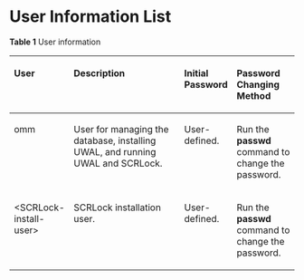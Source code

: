 # User Information List<a name="EN-US_TOPIC_0000001772356493"></a>

**Table  1**  User information

<a name="table1143674515419"></a>
<table><thead align="left"><tr id="row5437204519419"><th class="cellrowborder" valign="top" width="19.27%" id="mcps1.2.5.1.1"><p id="p957781624414"><a name="p957781624414"></a><a name="p957781624414"></a>User</p>
</th>
<th class="cellrowborder" valign="top" width="44.800000000000004%" id="mcps1.2.5.1.2"><p id="p17577191654412"><a name="p17577191654412"></a><a name="p17577191654412"></a>Description</p>
</th>
<th class="cellrowborder" valign="top" width="12.97%" id="mcps1.2.5.1.3"><p id="p1257711166446"><a name="p1257711166446"></a><a name="p1257711166446"></a>Initial Password</p>
</th>
<th class="cellrowborder" valign="top" width="22.96%" id="mcps1.2.5.1.4"><p id="p357713169444"><a name="p357713169444"></a><a name="p357713169444"></a>Password Changing Method</p>
</th>
</tr>
</thead>
<tbody><tr id="row4437845947"><td class="cellrowborder" valign="top" width="19.27%" headers="mcps1.2.5.1.1 "><p id="p0509111719112"><a name="p0509111719112"></a><a name="p0509111719112"></a>omm</p>
</td>
<td class="cellrowborder" valign="top" width="44.800000000000004%" headers="mcps1.2.5.1.2 "><p id="p75092017131116"><a name="p75092017131116"></a><a name="p75092017131116"></a>User for managing the database, installing UWAL, and running UWAL and SCRLock.</p>
</td>
<td class="cellrowborder" valign="top" width="12.97%" headers="mcps1.2.5.1.3 "><p id="p2509131741110"><a name="p2509131741110"></a><a name="p2509131741110"></a>User-defined.</p>
</td>
<td class="cellrowborder" valign="top" width="22.96%" headers="mcps1.2.5.1.4 "><p id="p19509101714111"><a name="p19509101714111"></a><a name="p19509101714111"></a>Run the <strong id="b1512544317445"><a name="b1512544317445"></a><a name="b1512544317445"></a>passwd</strong> command to change the password.</p>
</td>
</tr>
<tr id="row17437145049"><td class="cellrowborder" valign="top" width="19.27%" headers="mcps1.2.5.1.1 "><p id="p18577516114419"><a name="p18577516114419"></a><a name="p18577516114419"></a>&lt;SCRLock-install-user&gt;</p>
</td>
<td class="cellrowborder" valign="top" width="44.800000000000004%" headers="mcps1.2.5.1.2 "><p id="p757720162443"><a name="p757720162443"></a><a name="p757720162443"></a>SCRLock installation user.</p>
</td>
<td class="cellrowborder" valign="top" width="12.97%" headers="mcps1.2.5.1.3 "><p id="p16577111619445"><a name="p16577111619445"></a><a name="p16577111619445"></a>User-defined.</p>
</td>
<td class="cellrowborder" valign="top" width="22.96%" headers="mcps1.2.5.1.4 "><p id="p25771616184420"><a name="p25771616184420"></a><a name="p25771616184420"></a>Run the <strong id="b2386194613442"><a name="b2386194613442"></a><a name="b2386194613442"></a>passwd</strong> command to change the password.</p>
</td>
</tr>
</tbody>
</table>

